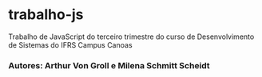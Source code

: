 # trabalho-js
Trabalho de JavaScript do terceiro trimestre do curso de Desenvolvimento de Sistemas do IFRS Campus Canoas

### Autores: Arthur Von Groll e Milena Schmitt Scheidt